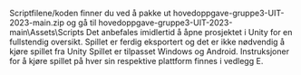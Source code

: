 Scriptfilene/koden finner du ved å pakke ut hovedoppgave-gruppe3-UIT-2023-main.zip og gå til hovedoppgave-gruppe3-UIT-2023-main\Assets\Scripts Det anbefales imidlertid å åpne prosjektet i Unity for en fullstendig oversikt. Spillet er ferdig eksportert og det er ikke nødvendig å kjøre spillet fra Unity Spillet er tilpasset Windows og Android. Instruksjoner for å kjøre spillet på hver sin respektive plattform finnes i vedlegg E.
